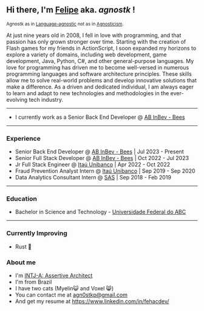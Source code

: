 ## Hi there, I'm <ins>Felipe</ins> aka. *agnostk* !

<sub>Agnostk as in [Language-agnostic](https://en.wikipedia.org/wiki/Language-agnostic) not as in [Agnosticism](https://en.wikipedia.org/wiki/Agnosticism).</sub>

At just nine years old in 2008, I fell in love with programming, and that passion has only grown stronger over time. Starting with the creation of Flash games for my friends in ActionScript, I soon expanded my horizons to explore a variety of domains, including web development, game development, Java, Python, C#, and other general-purpose languages. My love for programming has driven me to become well-versed in numerous programming languages and software architecture principles. These skills allow me to solve real-world problems and develop innovative solutions that make a difference. As a driven and dedicated individual, I am always eager to learn and adapt to new technologies and methodologies in the ever-evolving tech industry.

----

- I currently work as a Senior Back End Developer @ [AB InBev - Bees](https://www.bees.com/)

----

### Experience
- Senior Back End Developer @ [AB InBev - Bees](https://www.bees.com/) | Jul 2023 - Present
- Senior Full Stack Developer @ [AB InBev - Bees](https://www.bees.com/) | Oct 2022 - Jul 2023
- Jr Full Stack Engineer @ [Itaú Unibanco](https://www.itau.com/) | Apr 2022 - Oct 2022
- Fraud Prevention Analyst Intern @ [Itaú Unibanco](https://www.itau.com/) | Sep 2019 - Sep 2020
- Data Analytics Consultant Intern @ [SAS](https://www.sas.com/en_us/home.html) | Sep 2018 - Feb 2019
---

### Education
- Bachelor in Science and Technology - [Universidade Federal do ABC](https://www.ufabc.edu.br/en/)

---

### Currently Improving
- Rust 🦀

### About me
- I'm [INTJ-A: Assertive Architect](https://www.16personalities.com/profiles/856b00d69174e)
- I'm from Brazil
- I have two cats (Myelin😺 and Voxel 😸)
- You can contact me at <agn0stkp@gmail.com>
- And get my resume at <https://www.linkedin.com/in/fehacdev/>
